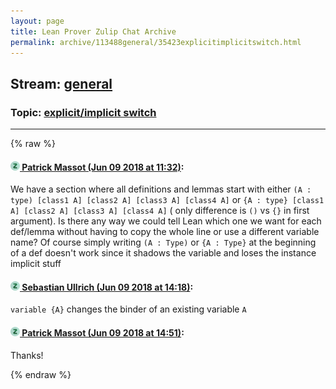 ```yaml
---
layout: page
title: Lean Prover Zulip Chat Archive 
permalink: archive/113488general/35423explicitimplicitswitch.html
---
```


## Stream: [general](index.html)
### Topic: [explicit/implicit switch](35423explicitimplicitswitch.html)

---


{% raw %}
#### [![Click to go to Zulip](../../assets/img/zulip2.png) Patrick Massot (Jun 09 2018 at 11:32)](https://leanprover.zulipchat.com/#narrow/stream/113488-general/topic/explicit/implicit%20switch/near/127814721):
We have a section where all definitions and lemmas start with either `(A : type) [class1 A] [class2 A] [class3 A] [class4 A]` or `{A : type} [class1 A] [class2 A] [class3 A] [class4 A]` ( only difference is `()` vs `{}` in first argument). Is there any way we could tell Lean which one we want for each def/lemma without having to copy the whole line or use a different variable name? Of course simply writing `(A : Type)` or `{A : Type}` at the beginning of a def doesn't work since it shadows the variable and loses the instance implicit stuff

#### [![Click to go to Zulip](../../assets/img/zulip2.png) Sebastian Ullrich (Jun 09 2018 at 14:18)](https://leanprover.zulipchat.com/#narrow/stream/113488-general/topic/explicit/implicit%20switch/near/127819085):
`variable {A}` changes the binder of an existing variable `A`

#### [![Click to go to Zulip](../../assets/img/zulip2.png) Patrick Massot (Jun 09 2018 at 14:51)](https://leanprover.zulipchat.com/#narrow/stream/113488-general/topic/explicit/implicit%20switch/near/127819892):
Thanks!


{% endraw %}
